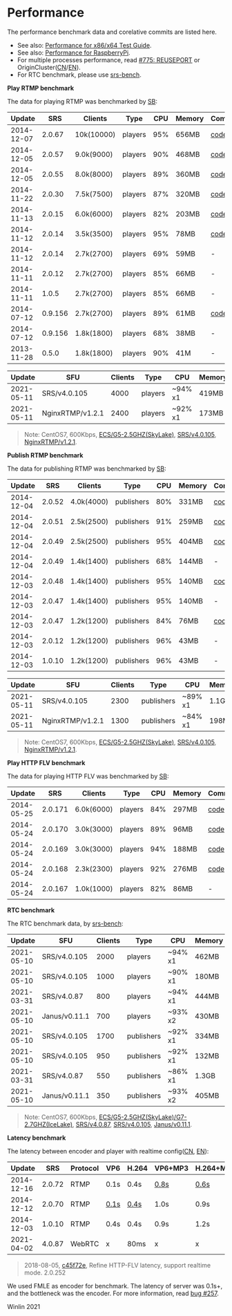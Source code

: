 # Performance

The performance benchmark data and corelative commits are listed here.

* See also: [Performance for x86/x64 Test Guide][v4_CN_Performance].
* See also: [Performance for RaspberryPi][v4_CN_RaspberryPi].
* For multiple processes performance, read [#775: REUSEPORT][bug #775] or OriginCluster([CN][v4_EN_OriginCluster]/[EN][v4_EN_OriginCluster]).
* For RTC benchmark, please use [srs-bench](https://github.com/ossrs/srs-bench/tree/feature/rtc#usage).

<a name="play-rtmp-benchmark"></a>
**Play RTMP benchmark**

The data for playing RTMP was benchmarked by [SB][srs-bench]:


|   Update      |    SRS    |    Clients    |     Type      |    CPU    |  Memory   | Commit        |
| ------------- | --------- | ------------- | ------------- | --------- | --------  | ------------  |
|   2014-12-07  |   2.0.67  |   10k(10000)  |   players     |   95%     |   656MB   |   [code][p12] |
|   2014-12-05  |   2.0.57  |   9.0k(9000)  |   players     |   90%     |   468MB   |   [code][p11] |
|   2014-12-05  |   2.0.55  |   8.0k(8000)  |   players     |   89%     |   360MB   |   [code][p10] |
|   2014-11-22  |   2.0.30  |   7.5k(7500)  |   players     |   87%     |   320MB   |   [code][p9]  |
|   2014-11-13  |   2.0.15  |   6.0k(6000)  |   players     |   82%     |   203MB   |   [code][p8]  |
|   2014-11-12  |   2.0.14  |   3.5k(3500)  |   players     |   95%     |   78MB    |   [code][p7]  |
|   2014-11-12  |   2.0.14  |   2.7k(2700)  |   players     |   69%     |   59MB    |   -           |
|   2014-11-11  |   2.0.12  |   2.7k(2700)  |   players     |   85%     |   66MB    |   -           |
|   2014-11-11  |   1.0.5   |   2.7k(2700)  |   players     |   85%     |   66MB    |   -           |
|   2014-07-12  |   0.9.156 |   2.7k(2700)  |   players     |   89%     |   61MB    |   [code][p6]  |
|   2014-07-12  |   0.9.156 |   1.8k(1800)  |   players     |   68%     |   38MB    |   -           |
|   2013-11-28  |   0.5.0   |   1.8k(1800)  |   players     |   90%     |   41M     |   -           |

| Update     |    SFU           |  Clients |     Type      |    CPU    |  Memory   | Threads | VM   |
| ---------- | ---------------- | -------- | ------------- | --------- | --------  | ------- | ---- |
| 2021-05-11 | SRS/v4.0.105     | 4000     |   players     |   ~94% x1 |   419MB   | 1       | G5 8CPU |
| 2021-05-11 | NginxRTMP/v1.2.1 | 2400     |   players     |   ~92% x1 |   173MB   | 1       | G5 8CPU |

> Note: CentOS7, 600Kbps, [ECS/G5-2.5GHZ(SkyLake)](https://help.aliyun.com/document_detail/25378.html),
> [SRS/v4.0.105](https://github.com/ossrs/srs/commit/2ad24b2313e88a85801deaea370204f225555939),
> [NginxRTMP/v1.2.1](https://github.com/arut/nginx-rtmp-module/releases/tag/v1.2.1).

<a name="publish-rtmp-benchmark"></a>
**Publish RTMP benchmark**

The data for publishing RTMP was benchmarked by [SB][srs-bench]:

|   Update      |    SRS    |    Clients    |     Type      |    CPU    |  Memory   | Commit        |
| ------------- | --------- | ------------- | ------------- | --------- | --------  | ------------  |
|   2014-12-04  |   2.0.52  |   4.0k(4000)  |   publishers  |   80%     |   331MB   |   [code][p5]  |
|   2014-12-04  |   2.0.51  |   2.5k(2500)  |   publishers  |   91%     |   259MB   |   [code][p4]  |
|   2014-12-04  |   2.0.49  |   2.5k(2500)  |   publishers  |   95%     |   404MB   |   [code][p3]  |
|   2014-12-04  |   2.0.49  |   1.4k(1400)  |   publishers  |   68%     |   144MB   |   -           |
|   2014-12-03  |   2.0.48  |   1.4k(1400)  |   publishers  |   95%     |   140MB   |   [code][p2]  |
|   2014-12-03  |   2.0.47  |   1.4k(1400)  |   publishers  |   95%     |   140MB   |   -           |
|   2014-12-03  |   2.0.47  |   1.2k(1200)  |   publishers  |   84%     |   76MB    |   [code][p1]  |
|   2014-12-03  |   2.0.12  |   1.2k(1200)  |   publishers  |   96%     |   43MB    |   -           |
|   2014-12-03  |   1.0.10  |   1.2k(1200)  |   publishers  |   96%     |   43MB    |   -           |

| Update     |    SFU           |  Clients |     Type      |    CPU    |  Memory   | Threads | VM   |
| ---------- | ---------------- | -------- | ------------- | --------- | --------  | ------- | ---- |
| 2021-05-11 | SRS/v4.0.105     | 2300     |   publishers  |   ~89% x1 |   1.1GB   | 1       | G5 8CPU |
| 2021-05-11 | NginxRTMP/v1.2.1 | 1300     |   publishers  |   ~84% x1 |   198MB   | 1       | G5 8CPU |

> Note: CentOS7, 600Kbps, [ECS/G5-2.5GHZ(SkyLake)](https://help.aliyun.com/document_detail/25378.html),
> [SRS/v4.0.105](https://github.com/ossrs/srs/commit/2ad24b2313e88a85801deaea370204f225555939),
> [NginxRTMP/v1.2.1](https://github.com/arut/nginx-rtmp-module/releases/tag/v1.2.1).

<a name="play-http-flv-benchmark"></a>
**Play HTTP FLV benchmark**

The data for playing HTTP FLV was benchmarked by [SB][srs-bench]:


|   Update      |    SRS    |    Clients    |     Type      |    CPU    |  Memory   | Commit        |
| ------------- | --------- | ------------- | ------------- | --------- | --------  | ------------  |
|   2014-05-25  |   2.0.171 |   6.0k(6000)  |   players     |   84%     |   297MB   |   [code][p20] |
|   2014-05-24  |   2.0.170 |   3.0k(3000)  |   players     |   89%     |   96MB    |   [code][p19] |
|   2014-05-24  |   2.0.169 |   3.0k(3000)  |   players     |   94%     |   188MB   |   [code][p18] |
|   2014-05-24  |   2.0.168 |   2.3k(2300)  |   players     |   92%     |   276MB   |   [code][p17] |
|   2014-05-24  |   2.0.167 |   1.0k(1000)  |   players     |   82%     |   86MB    |   -           |

<a name="rtc-benchmark"></a>
**RTC benchmark**

The RTC benchmark data, by [srs-bench](https://github.com/ossrs/srs-bench/tree/feature/rtc#usage):

| Update     |    SFU        |  Clients |     Type      |    CPU    |  Memory   | Threads | VM   |
| ---------- | ------------- | -------- | ------------- | --------- | --------  | ------- | ---- |
| 2021-05-10 | SRS/v4.0.105  | 2000     |   players     |   ~94% x1 |   462MB   | 1      | G7 2CPU |
| 2021-05-10 | SRS/v4.0.105  | 1000     |   players     |   ~90% x1 |   180MB   | 1      | G5 2CPU |
| 2021-03-31 | SRS/v4.0.87   | 800      |   players     |   ~94% x1 |   444MB   | 1      | G5 2CPU |
| 2021-05-10 | Janus/v0.11.1 | 700      |   players     |   ~93% x2 |   430MB   | 24     | G5 2CPU |
| 2021-05-10 | SRS/v4.0.105  | 1700     |   publishers  |   ~92% x1 |   334MB   | 1      | G7 2CPU |
| 2021-05-10 | SRS/v4.0.105  | 950      |   publishers  |   ~92% x1 |   132MB   | 1      | G5 2CPU |
| 2021-03-31 | SRS/v4.0.87   | 550      |   publishers  |   ~86% x1 |   1.3GB   | 1      | G5 2CPU |
| 2021-05-10 | Janus/v0.11.1 | 350      |   publishers  |   ~93% x2 |   405MB   | 23     | G5 2CPU |

> Note: CentOS7, 600Kbps, [ECS/G5-2.5GHZ(SkyLake)/G7-2.7GHZ(IceLake)](https://help.aliyun.com/document_detail/25378.html),
> [SRS/v4.0.87](https://github.com/ossrs/srs/commit/d6c16a7e236e03eba754c763e865464ec82d4516),
> [SRS/v4.0.105](https://github.com/ossrs/srs/commit/2ad24b2313e88a85801deaea370204f225555939),
> [Janus/v0.11.1](https://github.com/meetecho/janus-gateway/releases/tag/v0.11.1).

<a name="latency-benchmark"></a>
**Latency benchmark**

The latency between encoder and player with realtime config([CN][v4_CN_LowLatency], [EN][v4_EN_LowLatency]):

|   Update      |    SRS    | Protocol |    VP6    |  H.264    |  VP6+MP3  | H.264+MP3 |
| ------------- | --------- | --------- | --------- | --------- | --------- | --------  |
|   2014-12-16  |   2.0.72  | RTMP      |   0.1s    |   0.4s    |[0.8s][p15]|[0.6s][p16]|
|   2014-12-12  |   2.0.70  | RTMP      |[0.1s][p13]|[0.4s][p14]|   1.0s    |   0.9s    |
|   2014-12-03  |   1.0.10  | RTMP      |   0.4s    |   0.4s    |   0.9s    |   1.2s    |
|   2021-04-02  |   4.0.87  | WebRTC    |   x       |   80ms    |   x       |   x       |

> 2018-08-05, [c45f72e](https://github.com/ossrs/srs/commit/c45f72ef7bac9c7cf85b9125fc9e3aafd53f396f), Refine HTTP-FLV latency, support realtime mode. 2.0.252

We used FMLE as encoder for benchmark. The latency of server was 0.1s+,
and the bottleneck was the encoder. For more information, read
[bug #257][bug #257-c0].

Winlin 2021


[p1]: https://github.com/ossrs/srs/commit/787ab674e38734ea8e0678101614fdcd84645dc8
[p2]: https://github.com/ossrs/srs/commit/f35ec2155b1408d528a9f37da7904c9625186bcf
[p3]: https://github.com/ossrs/srs/commit/29324fab469e0f7cef9ad04ffdbce832ac7dd9ff
[p4]: https://github.com/ossrs/srs/commit/f57801eb46c16755b173984b915a4166922df6a6
[p5]: https://github.com/ossrs/srs/commit/5589b13d2e216b91f97afb78ee0c011b2fccf7da
[p6]: https://github.com/ossrs/srs/commit/1ae3e6c64cc5cee90e6050c26968ebc3c18281be
[p7]: https://github.com/ossrs/srs/commit/8acd143a7a152885b815999162660fd4e7a3f247
[p8]: https://github.com/ossrs/srs/commit/cc6aca9ad55342a06440ce7f3b38453776b2b2d1
[p9]: https://github.com/ossrs/srs/commit/58136ec178e3d47db6c90a59875d7e40946936e5
[p10]: https://github.com/ossrs/srs/commit/58136ec178e3d47db6c90a59875d7e40946936e5
[p11]: https://github.com/ossrs/srs/commit/9ee138746f83adc26f0e236ec017f4d68a300004
[p12]: https://github.com/ossrs/srs/commit/1311b6fe6576fd7b9c6d299b0f8f2e8d202f4bf8
[p13]: https://github.com/ossrs/srs/commit/10297fab519811845b549a8af40a6bcbd23411e8
[p14]: https://github.com/ossrs/srs/commit/10297fab519811845b549a8af40a6bcbd23411e8
[p15]: https://github.com/ossrs/srs/commit/0d6b91039d408328caab31a1077d56a809b6bebc
[p16]: https://github.com/ossrs/srs/commit/0d6b91039d408328caab31a1077d56a809b6bebc
[p17]: https://github.com/ossrs/srs/commit/fc995473eb02c7cf64b5b212b456e11f34aa7984
[p18]: https://github.com/ossrs/srs/commit/960341b9b2b9646270ccfd113b4dd784d9826c73
[p19]: https://github.com/ossrs/srs/commit/4df19ba99a4e4d80cd89b304f9298d343497bec9
[p20]: https://github.com/ossrs/srs/commit/d12fc7fcc5b2e9e3c8ee5c7da01d0e41c8f8ca4a
[p21]: https://github.com/ossrs/srs/commit/87519aaae835199e5adb60c0ae2c1cd24939448c
[p22]: https://github.com/ossrs/srs/commit/5a4373d4835758188b9a1f03005cea0b6ddc62aa
[p23]: https://github.com/ossrs/srs/pull/239

[authors]: https://github.com/ossrs/srs/blob/develop/trunk/AUTHORS.txt
[bigthanks]: https://ossrs.net/lts/zh-cn/product#release40
[st]: https://github.com/ossrs/state-threads
[st2]: https://github.com/ossrs/state-threads/tree/srs
[state-threads]: https://github.com/ossrs/state-threads/tree/srs
[nginx]: http://nginx.org/
[srs]: https://github.com/ossrs/srs
[gitee]: https://gitee.com/ossrs/srs
[srs-bench]: https://github.com/ossrs/srs-bench
[srs-ngb]: https://github.com/ossrs/srs-console
[srs-librtmp]: https://github.com/ossrs/srs-librtmp
[gitlab]: https://gitlab.com/winlinvip/srs-gitlab
[console]: http://ossrs.net:8080/console
[docker-srs3]: https://github.com/ossrs/srs-docker/tree/v3#usage
[docker-srs4]: https://github.com/ossrs/srs-docker/tree/v4#usage
[docker-dev]: https://github.com/ossrs/srs-docker/tree/dev#usage

[v4_CN_Git]: https://ossrs.net/lts/zh-cn/docs/v4/doc/git
[v4_EN_Git]: https://ossrs.io/lts/en-us/docs/v4/doc/git
[v4_CN_SampleRTMP]: https://ossrs.net/lts/zh-cn/docs/v4/doc/sample-rtmp
[v4_EN_SampleRTMP]: https://ossrs.io/lts/en-us/docs/v4/doc/sample-rtmp
[v4_CN_SampleRTMPCluster]: https://ossrs.net/lts/zh-cn/docs/v4/doc/sample-rtmp-cluster
[v4_EN_SampleRTMPCluster]: https://ossrs.io/lts/en-us/docs/v4/doc/sample-rtmp-cluster
[v4_CN_SampleOriginCluster]: https://ossrs.net/lts/zh-cn/docs/v4/doc/sample-origin-cluster
[v4_EN_SampleOriginCluster]: https://ossrs.io/lts/en-us/docs/v4/doc/sample-origin-cluster
[v4_CN_SampleHLS]: https://ossrs.net/lts/zh-cn/docs/v4/doc/sample-hls
[v4_EN_SampleHLS]: https://ossrs.io/lts/en-us/docs/v4/doc/sample-hls
[v4_CN_SampleTranscode2HLS]: https://ossrs.net/lts/zh-cn/docs/v4/doc/sample-transcode-to-hls
[v4_EN_SampleTranscode2HLS]: https://ossrs.io/lts/en-us/docs/v4/doc/sample-transcode-to-hls
[v4_CN_SampleFFMPEG]: https://ossrs.net/lts/zh-cn/docs/v4/doc/sample-ffmpeg
[v4_EN_SampleFFMPEG]: https://ossrs.io/lts/en-us/docs/v4/doc/sample-ffmpeg
[v4_CN_SampleForward]: https://ossrs.net/lts/zh-cn/docs/v4/doc/sample-forward
[v4_EN_SampleForward]: https://ossrs.io/lts/en-us/docs/v4/doc/sample-forward
[v4_CN_SampleRealtime]: https://ossrs.net/lts/zh-cn/docs/v4/doc/sample-realtime
[v4_EN_SampleRealtime]: https://ossrs.io/lts/en-us/docs/v4/doc/sample-realtime
[v4_CN_WebRTC]: https://ossrs.net/lts/zh-cn/docs/v4/doc/webrtc
[v4_EN_WebRTC]: https://ossrs.io/lts/en-us/docs/v4/doc/webrtc
[v4_CN_WebRTC#config-candidate]: https://ossrs.net/lts/zh-cn/docs/v4/doc/webrtc#config-candidate
[v4_EN_WebRTC#config-candidate]: https://ossrs.io/lts/en-us/docs/v4/doc/webrtc#config-candidate
[v4_CN_SampleARM]: https://ossrs.net/lts/zh-cn/docs/v4/doc/sample-arm
[v4_EN_SampleARM]: https://ossrs.io/lts/en-us/docs/v4/doc/sample-arm
[v4_CN_SampleIngest]: https://ossrs.net/lts/zh-cn/docs/v4/doc/sample-ingest
[v4_EN_SampleIngest]: https://ossrs.io/lts/en-us/docs/v4/doc/sample-ingest
[v4_CN_SampleHTTP]: https://ossrs.net/lts/zh-cn/docs/v4/doc/sample-http
[v4_EN_SampleHTTP]: https://ossrs.io/lts/en-us/docs/v4/doc/sample-http
[v4_CN_SampleDemo]: https://ossrs.net/lts/zh-cn/docs/v4/doc/sampleDemo
[v4_EN_SampleDemo]: https://ossrs.io/lts/en-us/docs/v4/doc/sampleDemo
[v4_CN_OriginCluster]: https://ossrs.net/lts/zh-cn/docs/v4/doc/origin-cluster
[v4_EN_OriginCluster]: https://ossrs.io/lts/en-us/docs/v4/doc/origin-cluster
[v4_CN_REUSEPORT]: https://ossrs.net/lts/zh-cn/docs/v4/doc/reuse-port
[v4_EN_REUSEPORT]: https://ossrs.io/lts/en-us/docs/v4/doc/reuse-port
[v4_CN_Sample]: https://ossrs.net/lts/zh-cn/docs/v4/doc/sample
[v4_EN_Sample]: https://ossrs.io/lts/en-us/docs/v4/doc/sample

[v4_CN_Build]: https://ossrs.net/lts/zh-cn/docs/v4/doc/install
[v4_EN_Build]: https://ossrs.io/lts/en-us/docs/v4/doc/install
[v4_CN_Performance]: https://ossrs.net/lts/zh-cn/docs/v4/doc/performance
[v4_EN_Performance]: https://ossrs.io/lts/en-us/docs/v4/doc/performance
[v4_CN_DeliveryRTMP]: https://ossrs.net/lts/zh-cn/docs/v4/doc/delivery-rtmp
[v4_EN_DeliveryRTMP]: https://ossrs.io/lts/en-us/docs/v4/doc/delivery-rtmp
[v4_CN_Edge]: https://ossrs.net/lts/zh-cn/docs/v4/doc/edge
[v4_EN_Edge]: https://ossrs.io/lts/en-us/docs/v4/doc/edge
[v4_CN_RtmpUrlVhost]: https://ossrs.net/lts/zh-cn/docs/v4/doc/rtmp-url-vhost
[v4_EN_RtmpUrlVhost]: https://ossrs.io/lts/en-us/docs/v4/doc/rtmp-url-vhost
[v4_CN_RTMPHandshake]: https://ossrs.net/lts/zh-cn/docs/v4/doc/rtmp-handshake
[v4_EN_RTMPHandshake]: https://ossrs.io/lts/en-us/docs/v4/doc/rtmp-handshake
[v4_CN_HTTPServer]: https://ossrs.net/lts/zh-cn/docs/v4/doc/http-server
[v4_EN_HTTPServer]: https://ossrs.io/lts/en-us/docs/v4/doc/http-server
[v4_CN_DeliveryHLS]: https://ossrs.net/lts/zh-cn/docs/v4/doc/delivery-hls
[v4_EN_DeliveryHLS]: https://ossrs.io/lts/en-us/docs/v4/doc/delivery-hls
[v4_CN_DeliveryHLS2]: https://ossrs.net/lts/zh-cn/docs/v4/doc/delivery-hls#hlsaudioonly
[v4_EN_DeliveryHLS2]: https://ossrs.io/lts/en-us/docs/v4/doc/delivery-hls#hlsaudioonly
[v4_CN_Reload]: https://ossrs.net/lts/zh-cn/docs/v4/doc/reload
[v4_EN_Reload]: https://ossrs.io/lts/en-us/docs/v4/doc/reload
[v4_CN_LowLatency2]: https://ossrs.net/lts/zh-cn/docs/v4/doc/low-latency#gop-cache
[v4_EN_LowLatency2]: https://ossrs.io/lts/en-us/docs/v4/doc/low-latency#gop-cache
[v4_CN_Forward]: https://ossrs.net/lts/zh-cn/docs/v4/doc/forward
[v4_EN_Forward]: https://ossrs.io/lts/en-us/docs/v4/doc/forward
[v4_CN_FFMPEG]: https://ossrs.net/lts/zh-cn/docs/v4/doc/ffmpeg
[v4_EN_FFMPEG]: https://ossrs.io/lts/en-us/docs/v4/doc/ffmpeg
[v4_CN_HTTPCallback]: https://ossrs.net/lts/zh-cn/docs/v4/doc/http-callback
[v4_EN_HTTPCallback]: https://ossrs.io/lts/en-us/docs/v4/doc/http-callback
[v4_CN_SampleDemo]: https://ossrs.net/lts/zh-cn/docs/v4/doc/sampleDemo
[v4_EN_SampleDemo]: https://ossrs.io/lts/en-us/docs/v4/doc/sampleDemo
[v4_CN_SrsLinuxArm]: https://ossrs.net/lts/zh-cn/docs/v4/doc/arm
[v4_EN_SrsLinuxArm]: https://ossrs.io/lts/en-us/docs/v4/doc/arm
[v4_CN_LinuxService]: https://ossrs.net/lts/zh-cn/docs/v4/doc/service
[v4_EN_LinuxService]: https://ossrs.io/lts/en-us/docs/v4/doc/service
[v4_CN_RTMP-ATC]: https://ossrs.net/lts/zh-cn/docs/v4/doc/rtmp-atc
[v4_EN_RTMP-ATC]: https://ossrs.io/lts/en-us/docs/v4/doc/rtmp-atc
[v4_CN_HTTPApi]: https://ossrs.net/lts/zh-cn/docs/v4/doc/http-api
[v4_EN_HTTPApi]: https://ossrs.io/lts/en-us/docs/v4/doc/http-api
[v4_CN_Ingest]: https://ossrs.net/lts/zh-cn/docs/v4/doc/ingest
[v4_EN_Ingest]: https://ossrs.io/lts/en-us/docs/v4/doc/ingest
[v4_CN_DVR]: https://ossrs.net/lts/zh-cn/docs/v4/doc/dvr
[v4_EN_DVR]: https://ossrs.io/lts/en-us/docs/v4/doc/dvr
[v4_CN_SrsLog]: https://ossrs.net/lts/zh-cn/docs/v4/doc/log
[v4_EN_SrsLog]: https://ossrs.io/lts/en-us/docs/v4/doc/log
[v4_CN_DRM2]: https://ossrs.net/lts/zh-cn/docs/v4/doc/drm#tokentraverse
[v4_EN_DRM2]: https://ossrs.io/lts/en-us/docs/v4/doc/drm#tokentraverse
[v4_CN_SampleHTTP]: https://ossrs.net/lts/zh-cn/docs/v4/doc/sample-http
[v4_EN_SampleHTTP]: https://ossrs.io/lts/en-us/docs/v4/doc/sample-http
[v4_CN_FlvVodStream]: https://ossrs.net/lts/zh-cn/docs/v4/doc/flv-vod-stream
[v4_EN_FlvVodStream]: https://ossrs.io/lts/en-us/docs/v4/doc/flv-vod-stream
[v4_CN_Security]: https://ossrs.net/lts/zh-cn/docs/v4/doc/security
[v4_EN_Security]: https://ossrs.io/lts/en-us/docs/v4/doc/security
[v4_CN_DeliveryHttpStream]: https://ossrs.net/lts/zh-cn/docs/v4/doc/delivery-http-flv
[v4_EN_DeliveryHttpStream]: https://ossrs.io/lts/en-us/docs/v4/doc/delivery-http-flv
[v4_CN_DeliveryHDS]: https://ossrs.net/lts/zh-cn/docs/v4/doc/delivery-hds
[v4_EN_DeliveryHDS]: https://ossrs.io/lts/en-us/docs/v4/doc/delivery-hds
[v4_CN_Streamer]: https://ossrs.net/lts/zh-cn/docs/v4/doc/streamer
[v4_EN_Streamer]: https://ossrs.io/lts/en-us/docs/v4/doc/streamer
[v4_CN_Streamer2]: https://ossrs.net/lts/zh-cn/docs/v4/doc/streamer#push-http-flv-to-srs
[v4_EN_Streamer2]: https://ossrs.io/lts/en-us/docs/v4/doc/streamer#push-http-flv-to-srs
[v4_CN_SampleHttpFlv]: https://ossrs.net/lts/zh-cn/docs/v4/doc/sample-http-flv
[v4_EN_SampleHttpFlv]: https://ossrs.io/lts/en-us/docs/v4/doc/sample-http-flv
[v4_CN_SampleHttpFlvCluster]: https://ossrs.net/lts/zh-cn/docs/v4/doc/sample-http-flvCluster
[v4_EN_SampleHttpFlvCluster]: https://ossrs.io/lts/en-us/docs/v4/doc/sample-http-flvCluster
[v4_CN_LowLatency]: https://ossrs.net/lts/zh-cn/docs/v4/doc/low-latency
[v4_EN_LowLatency]: https://ossrs.io/lts/en-us/docs/v4/doc/low-latency
[v4_EN_LowLatency#merged-read]: https://ossrs.io/lts/en-us/docs/v4/doc/low-latency#merged-read
[v4_CN_Performance#performancereport4k]: https://ossrs.net/lts/zh-cn/docs/v4/doc/performance#performancereport4k
[v4_CN_DRM#tokentraverse]: https://ossrs.net/lts/zh-cn/docs/v4/doc/drm#tokentraverse
[v4_CN_RaspberryPi]: https://ossrs.net/lts/zh-cn/docs/v4/doc/raspberrypi
[v4_CN_Build]: https://ossrs.net/lts/zh-cn/docs/v4/doc/install
[v4_CN_LowLatency]: https://ossrs.net/lts/zh-cn/docs/v4/doc/low-latency
[v4_CN_Build]: https://ossrs.net/lts/zh-cn/docs/v4/doc/install
[v4_CN_Performance]: https://ossrs.net/lts/zh-cn/docs/v4/doc/performance
[v4_CN_RaspberryPi]: https://ossrs.net/lts/zh-cn/docs/v4/doc/raspberrypi
[v4_CN_LowLatency#merged-read]: https://ossrs.net/lts/zh-cn/docs/v4/doc/low-latency#merged-read
[v4_EN_LowLatency#merged-write]: https://ossrs.io/lts/en-us/docs/v4/doc/low-latency#merged-write
[v4_CN_LowLatency#merged-write]: https://ossrs.net/lts/zh-cn/docs/v4/doc/low-latency#merged-write
[v4_CN_NgExec]:https://ossrs.net/lts/zh-cn/docs/v4/doc/nginx-exec
[v4_EN_NgExec]:https://ossrs.io/lts/en-us/docs/v4/doc/nginx-exec
[v4_CN_SampleSRT]:https://ossrs.net/lts/zh-cn/docs/v4/doc/sample-srt
[v4_EN_SampleSRT]:https://ossrs.io/lts/en-us/docs/v4/doc/sample-srt
[v4_CN_SampleDASH]:https://ossrs.net/lts/zh-cn/docs/v4/doc/sample-dash
[v4_EN_SampleDASH]:https://ossrs.io/lts/en-us/docs/v4/doc/sample-dash

[bug #547]: https://github.com/ossrs/srs/issues/547
[bug #301]: https://github.com/ossrs/srs/issues/301
[bug #459]: https://github.com/ossrs/srs/issues/459
[bug #367]: https://github.com/ossrs/srs/issues/367
[bug #257]: https://github.com/ossrs/srs/issues/257
[bug #904]: https://github.com/ossrs/srs/issues/904
[bug #913]: https://github.com/ossrs/srs/issues/913
[bug #1059]: https://github.com/ossrs/srs/issues/1059
[bug #92]: https://github.com/ossrs/srs/issues/92
[bug #464]: https://github.com/ossrs/srs/issues/464
[bug #460]: https://github.com/ossrs/srs/issues/460
[bug #775]: https://github.com/ossrs/srs/issues/775
[bug #307]: https://github.com/ossrs/srs/issues/307
[bug #2324]: https://github.com/ossrs/srs/issues/2324
[bug #1657]: https://github.com/ossrs/srs/issues/1657
[bug #1500]: https://github.com/ossrs/srs/issues/1500
[bug #738]: https://github.com/ossrs/srs/issues/738
[bug #299]: https://github.com/ossrs/srs/issues/299
[bug #250]: https://github.com/ossrs/srs/issues/250
[bug #459]: https://github.com/ossrs/srs/issues/459
[bug #470]: https://github.com/ossrs/srs/issues/470
[bug #319]: https://github.com/ossrs/srs/issues/319
[bug #1147]: https://github.com/ossrs/srs/issues/1147
[bug #2304]: https://github.com/ossrs/srs/issues/2304
[bug #1535]: https://github.com/ossrs/srs/issues/1535
[bug #1342]: https://github.com/ossrs/srs/issues/1342
[bug #1193]: https://github.com/ossrs/srs/issues/1193
[bug #2093]: https://github.com/ossrs/srs/issues/2093
[bug #465]: https://github.com/ossrs/srs/issues/465
[bug #2091]: https://github.com/ossrs/srs/issues/2091
[bug #2188]: https://github.com/ossrs/srs/issues/2188
[bug #413]: https://github.com/ossrs/srs/issues/413
[bug #1111]: https://github.com/ossrs/srs/issues/1111
[bug #463]: https://github.com/ossrs/srs/issues/463
[bug #775]: https://github.com/ossrs/srs/issues/775
[bug #257-c0]: https://github.com/ossrs/srs/issues/257#issuecomment-66864413

[r3.0r5]: https://github.com/ossrs/srs/releases/tag/v3.0-r5
[r3.0r4]: https://github.com/ossrs/srs/releases/tag/v3.0-r4
[r3.0r3]: https://github.com/ossrs/srs/releases/tag/v3.0-r3
[r3.0r2]: https://github.com/ossrs/srs/releases/tag/v3.0-r2
[r3.0r1]: https://github.com/ossrs/srs/releases/tag/v3.0-r1
[r3.0r0]: https://github.com/ossrs/srs/releases/tag/v3.0-r0
[r3.0b4]: https://github.com/ossrs/srs/releases/tag/v3.0-b4
[r3.0b3]: https://github.com/ossrs/srs/releases/tag/v3.0-b3
[r3.0b2]: https://github.com/ossrs/srs/releases/tag/v3.0-b2
[r3.0b1]: https://github.com/ossrs/srs/releases/tag/v3.0-b1
[r3.0b0]: https://github.com/ossrs/srs/releases/tag/v3.0-b0
[r3.0a9]: https://github.com/ossrs/srs/releases/tag/v3.0-a9
[r3.0a8]: https://github.com/ossrs/srs/releases/tag/v3.0-a8
[r3.0a7]: https://github.com/ossrs/srs/releases/tag/v3.0-a7
[r3.0a6]: https://github.com/ossrs/srs/releases/tag/v3.0-a6
[r3.0a5]: https://github.com/ossrs/srs/releases/tag/v3.0-a5
[r3.0a4]: https://github.com/ossrs/srs/releases/tag/v3.0-a4
[r3.0a3]: https://github.com/ossrs/srs/releases/tag/v3.0-a3
[r3.0a2]: https://github.com/ossrs/srs/releases/tag/v3.0-a2
[r3.0a1]: https://github.com/ossrs/srs/releases/tag/v3.0-a1
[r3.0a0]: https://github.com/ossrs/srs/releases/tag/v3.0-a0
[r2.0r8]: https://github.com/ossrs/srs/releases/tag/v2.0-r8
[r2.0r7]: https://github.com/ossrs/srs/releases/tag/v2.0-r7
[r2.0r6]: https://github.com/ossrs/srs/releases/tag/v2.0-r6
[r2.0r5]: https://github.com/ossrs/srs/releases/tag/v2.0-r5
[r2.0r4]: https://github.com/ossrs/srs/releases/tag/v2.0-r4
[r2.0r3]: https://github.com/ossrs/srs/releases/tag/v2.0-r3
[r2.0r2]: https://github.com/ossrs/srs/releases/tag/v2.0-r2
[r2.0r1]: https://github.com/ossrs/srs/releases/tag/v2.0-r1
[r2.0r0]: https://github.com/ossrs/srs/releases/tag/v2.0-r0
[r2.0b4]: https://github.com/ossrs/srs/releases/tag/v2.0-b4
[r2.0b3]: https://github.com/ossrs/srs/releases/tag/v2.0-b3
[r2.0b2]: https://github.com/ossrs/srs/releases/tag/v2.0-b2
[r2.0b1]: https://github.com/ossrs/srs/releases/tag/v2.0-b1
[r2.0b0]: https://github.com/ossrs/srs/releases/tag/v2.0-b0
[r2.0a3]: https://github.com/ossrs/srs/releases/tag/v2.0-a3
[r2.0a2]: https://github.com/ossrs/srs/releases/tag/v2.0-a2
[r2.0a1]: https://github.com/ossrs/srs/releases/tag/v2.0-a1
[r2.0a0]: https://github.com/ossrs/srs/releases/tag/v2.0-a0
[r1.0r4]: https://github.com/ossrs/srs/releases/tag/v1.0-r4
[r1.0r3]: https://github.com/ossrs/srs/releases/tag/v1.0-r3
[r1.0r2]: https://github.com/ossrs/srs/releases/tag/v1.0-r2
[r1.0r1]: https://github.com/ossrs/srs/releases/tag/v1.0-r1
[r1.0r0]: https://github.com/ossrs/srs/releases/tag/v1.0-r0
[r1.0b0]: https://github.com/ossrs/srs/releases/tag/v0.9.8
[r1.0a7]: https://github.com/ossrs/srs/releases/tag/v0.9.7
[r1.0a6]: https://github.com/ossrs/srs/releases/tag/v0.9.6
[r1.0a5]: https://github.com/ossrs/srs/releases/tag/v0.9.5
[r1.0a4]: https://github.com/ossrs/srs/releases/tag/v0.9.4
[r1.0a3]: https://github.com/ossrs/srs/releases/tag/v0.9.3
[r1.0a2]: https://github.com/ossrs/srs/releases/tag/v0.9.2
[r1.0a0]: https://github.com/ossrs/srs/releases/tag/v0.9.1
[r0.9]: https://github.com/ossrs/srs/releases/tag/v0.9.0
[r0.8]: https://github.com/ossrs/srs/releases/tag/v0.8.0
[r0.7]: https://github.com/ossrs/srs/releases/tag/v0.7.0
[r0.6]: https://github.com/ossrs/srs/releases/tag/v0.6.0
[r0.5]: https://github.com/ossrs/srs/releases/tag/v0.5.0
[r0.4]: https://github.com/ossrs/srs/releases/tag/v0.4.0
[r0.3]: https://github.com/ossrs/srs/releases/tag/v0.3.0
[r0.2]: https://github.com/ossrs/srs/releases/tag/v0.2.0
[r0.1]: https://github.com/ossrs/srs/releases/tag/v0.1.0

[LICENSE]: https://github.com/ossrs/srs/blob/4.0release/LICENSE
[LicenseMixing]: https://ossrs.net/lts/zh-cn/license

